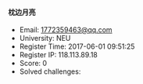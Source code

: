 #### 枕边月亮  

* Email: 1772359463@qq.com  
* University: NEU  
* Register Time: 2017-06-01 09:51:25  
* Register IP: 118.113.89.18  
* Score: 0  
* Solved challenges: 
